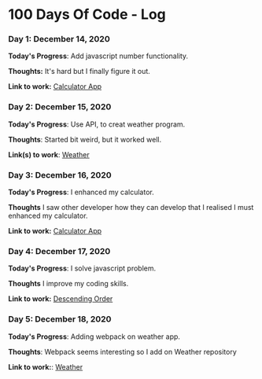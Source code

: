 # 100 Days Of Code - Log

### Day 1: December 14, 2020 

**Today's Progress**: Add javascript number functionality.

**Thoughts:** It's hard but I finally figure it out.

**Link to work:** [Calculator App](https://rawcdn.githack.com/gauravnumber/Calculator/e3a5bf35178b65fefe4b3d2297848027857eb1e9/index.html)

### Day 2: December 15, 2020

**Today's Progress**: Use API, to creat weather program.

**Thoughts**: Started bit weird, but it worked well.

**Link(s) to work**: [Weather](https://github.com/gauravnumber/Weather)


### Day 3: December 16, 2020

**Today's Progress**: I enhanced my calculator.

**Thoughts** I saw other developer how they can develop that I realised I must enhanced my calculator.

**Link to work:** [Calculator App](https://GitHub.com/gauravnumber/calculator)


### Day 4: December 17, 2020

**Today's Progress**: I solve javascript problem.

**Thoughts** I improve my coding skills.

**Link to work:** [Descending Order](https://www.codewars.com/kata/5467e4d82edf8bbf40000155/train/javascript)


### Day 5: December 18, 2020


**Today's Progress**: Adding webpack on weather app.


**Thoughts**: Webpack seems interesting so I add on Weather repository

**Link to work:**: [Weather](https://github.com/gauravnumber/Weather)

